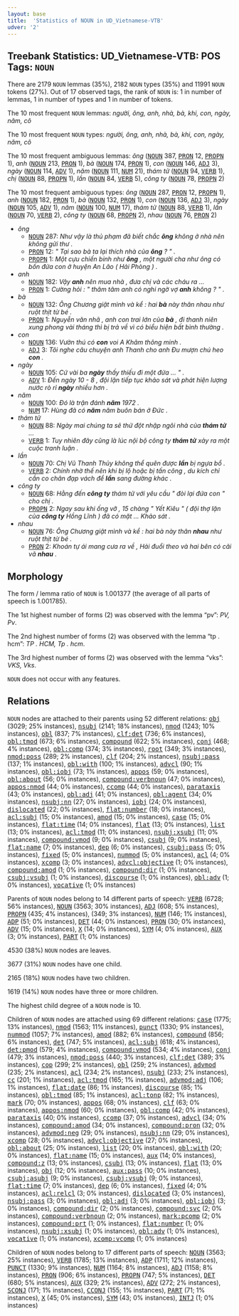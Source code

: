```yaml
---
layout: base
title:  'Statistics of NOUN in UD_Vietnamese-VTB'
udver: '2'
---
```


## Treebank Statistics: UD_Vietnamese-VTB: POS Tags: `NOUN`

There are 2179 `NOUN` lemmas (35%), 2182 `NOUN` types (35%) and 11991 `NOUN` tokens (27%).
Out of 17 observed tags, the rank of `NOUN` is: 1 in number of lemmas, 1 in number of types and 1 in number of tokens.

The 10 most frequent `NOUN` lemmas: <em>người, ông, anh, nhà, bà, khi, con, ngày, năm, cô</em>

The 10 most frequent `NOUN` types:  <em>người, ông, anh, nhà, bà, khi, con, ngày, năm, cô</em>

The 10 most frequent ambiguous lemmas: <em>ông</em> (<tt><a href="vi_vtb-pos-NOUN.html">NOUN</a></tt> 387, <tt><a href="vi_vtb-pos-PRON.html">PRON</a></tt> 12, <tt><a href="vi_vtb-pos-PROPN.html">PROPN</a></tt> 1), <em>anh</em> (<tt><a href="vi_vtb-pos-NOUN.html">NOUN</a></tt> 213, <tt><a href="vi_vtb-pos-PRON.html">PRON</a></tt> 1), <em>bà</em> (<tt><a href="vi_vtb-pos-NOUN.html">NOUN</a></tt> 174, <tt><a href="vi_vtb-pos-PRON.html">PRON</a></tt> 1), <em>con</em> (<tt><a href="vi_vtb-pos-NOUN.html">NOUN</a></tt> 146, <tt><a href="vi_vtb-pos-ADJ.html">ADJ</a></tt> 3), <em>ngày</em> (<tt><a href="vi_vtb-pos-NOUN.html">NOUN</a></tt> 114, <tt><a href="vi_vtb-pos-ADV.html">ADV</a></tt> 1), <em>năm</em> (<tt><a href="vi_vtb-pos-NOUN.html">NOUN</a></tt> 111, <tt><a href="vi_vtb-pos-NUM.html">NUM</a></tt> 21), <em>thám tử</em> (<tt><a href="vi_vtb-pos-NOUN.html">NOUN</a></tt> 94, <tt><a href="vi_vtb-pos-VERB.html">VERB</a></tt> 1), <em>chị</em> (<tt><a href="vi_vtb-pos-NOUN.html">NOUN</a></tt> 88, <tt><a href="vi_vtb-pos-PROPN.html">PROPN</a></tt> 1), <em>lần</em> (<tt><a href="vi_vtb-pos-NOUN.html">NOUN</a></tt> 84, <tt><a href="vi_vtb-pos-VERB.html">VERB</a></tt> 5), <em>công ty</em> (<tt><a href="vi_vtb-pos-NOUN.html">NOUN</a></tt> 78, <tt><a href="vi_vtb-pos-PROPN.html">PROPN</a></tt> 2)

The 10 most frequent ambiguous types:  <em>ông</em> (<tt><a href="vi_vtb-pos-NOUN.html">NOUN</a></tt> 287, <tt><a href="vi_vtb-pos-PRON.html">PRON</a></tt> 12, <tt><a href="vi_vtb-pos-PROPN.html">PROPN</a></tt> 1), <em>anh</em> (<tt><a href="vi_vtb-pos-NOUN.html">NOUN</a></tt> 182, <tt><a href="vi_vtb-pos-PRON.html">PRON</a></tt> 1), <em>bà</em> (<tt><a href="vi_vtb-pos-NOUN.html">NOUN</a></tt> 132, <tt><a href="vi_vtb-pos-PRON.html">PRON</a></tt> 1), <em>con</em> (<tt><a href="vi_vtb-pos-NOUN.html">NOUN</a></tt> 136, <tt><a href="vi_vtb-pos-ADJ.html">ADJ</a></tt> 3), <em>ngày</em> (<tt><a href="vi_vtb-pos-NOUN.html">NOUN</a></tt> 105, <tt><a href="vi_vtb-pos-ADV.html">ADV</a></tt> 1), <em>năm</em> (<tt><a href="vi_vtb-pos-NOUN.html">NOUN</a></tt> 100, <tt><a href="vi_vtb-pos-NUM.html">NUM</a></tt> 17), <em>thám tử</em> (<tt><a href="vi_vtb-pos-NOUN.html">NOUN</a></tt> 88, <tt><a href="vi_vtb-pos-VERB.html">VERB</a></tt> 1), <em>lần</em> (<tt><a href="vi_vtb-pos-NOUN.html">NOUN</a></tt> 70, <tt><a href="vi_vtb-pos-VERB.html">VERB</a></tt> 2), <em>công ty</em> (<tt><a href="vi_vtb-pos-NOUN.html">NOUN</a></tt> 68, <tt><a href="vi_vtb-pos-PROPN.html">PROPN</a></tt> 2), <em>nhau</em> (<tt><a href="vi_vtb-pos-NOUN.html">NOUN</a></tt> 76, <tt><a href="vi_vtb-pos-PRON.html">PRON</a></tt> 2)


* <em>ông</em>
  * <tt><a href="vi_vtb-pos-NOUN.html">NOUN</a></tt> 287: <em>Như vậy là thủ phạm đã biết chắc <b>ông</b> không ở nhà nên không gửi thư .</em>
  * <tt><a href="vi_vtb-pos-PRON.html">PRON</a></tt> 12: <em>" Tại sao bà ta lại thích nhà của <b>ông</b> ? " .</em>
  * <tt><a href="vi_vtb-pos-PROPN.html">PROPN</a></tt> 1: <em>Một cựu chiến binh như <b>ông</b> , một người cha như ông có bốn đứa con ở huyện An Lão ( Hải Phòng ) .</em>
* <em>anh</em>
  * <tt><a href="vi_vtb-pos-NOUN.html">NOUN</a></tt> 182: <em>Vậy <b>anh</b> nên mua nhà , đưa chị và các cháu ra ...</em>
  * <tt><a href="vi_vtb-pos-PRON.html">PRON</a></tt> 1: <em>Cường hỏi : " thâm tâm anh có nghi ngờ vợ <b>anh</b> không ? " .</em>
* <em>bà</em>
  * <tt><a href="vi_vtb-pos-NOUN.html">NOUN</a></tt> 132: <em>Ông Chương giật mình và kể : hai <b>bà</b> này thân nhau như ruột thịt từ bé .</em>
  * <tt><a href="vi_vtb-pos-PRON.html">PRON</a></tt> 1: <em>Nguyễn văn nhã , anh con trai lớn của <b>bà</b> , đi thanh niên xung phong vài tháng thì bị trả về vì có biểu hiện bất bình thường .</em>
* <em>con</em>
  * <tt><a href="vi_vtb-pos-NOUN.html">NOUN</a></tt> 136: <em>Vườn thú có <b>con</b> voi A Khâm thông minh .</em>
  * <tt><a href="vi_vtb-pos-ADJ.html">ADJ</a></tt> 3: <em>Tôi nghe câu chuyện anh Thanh cho anh Đu mượn chú heo <b>con</b> .</em>
* <em>ngày</em>
  * <tt><a href="vi_vtb-pos-NOUN.html">NOUN</a></tt> 105: <em>Cứ vài ba <b>ngày</b> thấy thiếu đi một đứa ... " .</em>
  * <tt><a href="vi_vtb-pos-ADV.html">ADV</a></tt> 1: <em>Đến ngày 10 - 8 , đội lặn tiếp tục khảo sát và phát hiện lượng nước rò rỉ <b>ngày</b> nhiều hơn .</em>
* <em>năm</em>
  * <tt><a href="vi_vtb-pos-NOUN.html">NOUN</a></tt> 100: <em>Đó là trận đánh <b>năm</b> 1972 .</em>
  * <tt><a href="vi_vtb-pos-NUM.html">NUM</a></tt> 17: <em>Hùng đã có <b>năm</b> năm buôn bán ở Đức .</em>
* <em>thám tử</em>
  * <tt><a href="vi_vtb-pos-NOUN.html">NOUN</a></tt> 88: <em>Ngày mai chúng ta sẽ thử đột nhập ngôi nhà của <b>thám tử</b> ...</em>
  * <tt><a href="vi_vtb-pos-VERB.html">VERB</a></tt> 1: <em>Tuy nhiên đây cũng là lúc nội bộ công ty <b>thám tử</b> xảy ra một cuộc tranh luận .</em>
* <em>lần</em>
  * <tt><a href="vi_vtb-pos-NOUN.html">NOUN</a></tt> 70: <em>Chị Vũ Thanh Thủy không thể quên được <b>lần</b> bị ngựa bổ .</em>
  * <tt><a href="vi_vtb-pos-VERB.html">VERB</a></tt> 2: <em>Chính nhờ thế nên khi bị lộ hoặc bị tấn công , du kích chỉ cần co chân đạp vách để <b>lần</b> sang đường khác .</em>
* <em>công ty</em>
  * <tt><a href="vi_vtb-pos-NOUN.html">NOUN</a></tt> 68: <em>Hằng đến <b>công ty</b> thám tử với yêu cầu " đòi lại đứa con " cho chị .</em>
  * <tt><a href="vi_vtb-pos-PROPN.html">PROPN</a></tt> 2: <em>Ngay sau khi ống vỡ , 15 chàng " Yết Kiêu " ( đội thợ lặn của <b>công ty</b> Hồng Lĩnh ) đã có mặt ... Khảo sát .</em>
* <em>nhau</em>
  * <tt><a href="vi_vtb-pos-NOUN.html">NOUN</a></tt> 76: <em>Ông Chương giật mình và kể : hai bà này thân <b>nhau</b> như ruột thịt từ bé .</em>
  * <tt><a href="vi_vtb-pos-PRON.html">PRON</a></tt> 2: <em>Khoán tự ái mang cưa ra về , Hải đuổi theo và hai bên có cãi vã <b>nhau</b> .</em>

## Morphology

The form / lemma ratio of `NOUN` is 1.001377 (the average of all parts of speech is 1.001785).

The 1st highest number of forms (2) was observed with the lemma “pv”: <em>PV, Pv</em>.

The 2nd highest number of forms (2) was observed with the lemma “tp . hcm”: <em>TP . HCM, Tp . hcm</em>.

The 3rd highest number of forms (2) was observed with the lemma “vks”: <em>VKS, Vks</em>.

`NOUN` does not occur with any features.


## Relations

`NOUN` nodes are attached to their parents using 52 different relations: <tt><a href="vi_vtb-dep-obj.html">obj</a></tt> (3029; 25% instances), <tt><a href="vi_vtb-dep-nsubj.html">nsubj</a></tt> (2141; 18% instances), <tt><a href="vi_vtb-dep-nmod.html">nmod</a></tt> (1243; 10% instances), <tt><a href="vi_vtb-dep-obl.html">obl</a></tt> (837; 7% instances), <tt><a href="vi_vtb-dep-clf-det.html">clf:det</a></tt> (736; 6% instances), <tt><a href="vi_vtb-dep-obl-tmod.html">obl:tmod</a></tt> (673; 6% instances), <tt><a href="vi_vtb-dep-compound.html">compound</a></tt> (622; 5% instances), <tt><a href="vi_vtb-dep-conj.html">conj</a></tt> (468; 4% instances), <tt><a href="vi_vtb-dep-obl-comp.html">obl:comp</a></tt> (374; 3% instances), <tt><a href="vi_vtb-dep-root.html">root</a></tt> (349; 3% instances), <tt><a href="vi_vtb-dep-nmod-poss.html">nmod:poss</a></tt> (289; 2% instances), <tt><a href="vi_vtb-dep-clf.html">clf</a></tt> (204; 2% instances), <tt><a href="vi_vtb-dep-nsubj-pass.html">nsubj:pass</a></tt> (137; 1% instances), <tt><a href="vi_vtb-dep-obl-with.html">obl:with</a></tt> (100; 1% instances), <tt><a href="vi_vtb-dep-advcl.html">advcl</a></tt> (90; 1% instances), <tt><a href="vi_vtb-dep-obl-iobj.html">obl:iobj</a></tt> (73; 1% instances), <tt><a href="vi_vtb-dep-appos.html">appos</a></tt> (59; 0% instances), <tt><a href="vi_vtb-dep-obl-about.html">obl:about</a></tt> (56; 0% instances), <tt><a href="vi_vtb-dep-compound-verbnoun.html">compound:verbnoun</a></tt> (47; 0% instances), <tt><a href="vi_vtb-dep-appos-nmod.html">appos:nmod</a></tt> (44; 0% instances), <tt><a href="vi_vtb-dep-ccomp.html">ccomp</a></tt> (44; 0% instances), <tt><a href="vi_vtb-dep-parataxis.html">parataxis</a></tt> (43; 0% instances), <tt><a href="vi_vtb-dep-obl-adj.html">obl:adj</a></tt> (41; 0% instances), <tt><a href="vi_vtb-dep-obl-agent.html">obl:agent</a></tt> (34; 0% instances), <tt><a href="vi_vtb-dep-nsubj-nn.html">nsubj:nn</a></tt> (27; 0% instances), <tt><a href="vi_vtb-dep-iobj.html">iobj</a></tt> (24; 0% instances), <tt><a href="vi_vtb-dep-dislocated.html">dislocated</a></tt> (22; 0% instances), <tt><a href="vi_vtb-dep-flat-number.html">flat:number</a></tt> (18; 0% instances), <tt><a href="vi_vtb-dep-acl-subj.html">acl:subj</a></tt> (15; 0% instances), <tt><a href="vi_vtb-dep-amod.html">amod</a></tt> (15; 0% instances), <tt><a href="vi_vtb-dep-case.html">case</a></tt> (15; 0% instances), <tt><a href="vi_vtb-dep-flat-time.html">flat:time</a></tt> (14; 0% instances), <tt><a href="vi_vtb-dep-flat.html">flat</a></tt> (13; 0% instances), <tt><a href="vi_vtb-dep-list.html">list</a></tt> (13; 0% instances), <tt><a href="vi_vtb-dep-acl-tmod.html">acl:tmod</a></tt> (11; 0% instances), <tt><a href="vi_vtb-dep-nsubj-xsubj.html">nsubj:xsubj</a></tt> (11; 0% instances), <tt><a href="vi_vtb-dep-compound-vmod.html">compound:vmod</a></tt> (9; 0% instances), <tt><a href="vi_vtb-dep-csubj.html">csubj</a></tt> (9; 0% instances), <tt><a href="vi_vtb-dep-flat-name.html">flat:name</a></tt> (7; 0% instances), <tt><a href="vi_vtb-dep-dep.html">dep</a></tt> (6; 0% instances), <tt><a href="vi_vtb-dep-csubj-pass.html">csubj:pass</a></tt> (5; 0% instances), <tt><a href="vi_vtb-dep-fixed.html">fixed</a></tt> (5; 0% instances), <tt><a href="vi_vtb-dep-nummod.html">nummod</a></tt> (5; 0% instances), <tt><a href="vi_vtb-dep-acl.html">acl</a></tt> (4; 0% instances), <tt><a href="vi_vtb-dep-xcomp.html">xcomp</a></tt> (3; 0% instances), <tt><a href="vi_vtb-dep-advcl-objective.html">advcl:objective</a></tt> (1; 0% instances), <tt><a href="vi_vtb-dep-compound-amod.html">compound:amod</a></tt> (1; 0% instances), <tt><a href="vi_vtb-dep-compound-dir.html">compound:dir</a></tt> (1; 0% instances), <tt><a href="vi_vtb-dep-csubj-vsubj.html">csubj:vsubj</a></tt> (1; 0% instances), <tt><a href="vi_vtb-dep-discourse.html">discourse</a></tt> (1; 0% instances), <tt><a href="vi_vtb-dep-obl-adv.html">obl:adv</a></tt> (1; 0% instances), <tt><a href="vi_vtb-dep-vocative.html">vocative</a></tt> (1; 0% instances)

Parents of `NOUN` nodes belong to 14 different parts of speech: <tt><a href="vi_vtb-pos-VERB.html">VERB</a></tt> (6728; 56% instances), <tt><a href="vi_vtb-pos-NOUN.html">NOUN</a></tt> (3563; 30% instances), <tt><a href="vi_vtb-pos-ADJ.html">ADJ</a></tt> (608; 5% instances), <tt><a href="vi_vtb-pos-PROPN.html">PROPN</a></tt> (435; 4% instances),  (349; 3% instances), <tt><a href="vi_vtb-pos-NUM.html">NUM</a></tt> (146; 1% instances), <tt><a href="vi_vtb-pos-ADP.html">ADP</a></tt> (51; 0% instances), <tt><a href="vi_vtb-pos-DET.html">DET</a></tt> (44; 0% instances), <tt><a href="vi_vtb-pos-PRON.html">PRON</a></tt> (30; 0% instances), <tt><a href="vi_vtb-pos-ADV.html">ADV</a></tt> (15; 0% instances), <tt><a href="vi_vtb-pos-X.html">X</a></tt> (14; 0% instances), <tt><a href="vi_vtb-pos-SYM.html">SYM</a></tt> (4; 0% instances), <tt><a href="vi_vtb-pos-AUX.html">AUX</a></tt> (3; 0% instances), <tt><a href="vi_vtb-pos-PART.html">PART</a></tt> (1; 0% instances)

4530 (38%) `NOUN` nodes are leaves.

3677 (31%) `NOUN` nodes have one child.

2165 (18%) `NOUN` nodes have two children.

1619 (14%) `NOUN` nodes have three or more children.

The highest child degree of a `NOUN` node is 10.

Children of `NOUN` nodes are attached using 69 different relations: <tt><a href="vi_vtb-dep-case.html">case</a></tt> (1775; 13% instances), <tt><a href="vi_vtb-dep-nmod.html">nmod</a></tt> (1563; 11% instances), <tt><a href="vi_vtb-dep-punct.html">punct</a></tt> (1330; 9% instances), <tt><a href="vi_vtb-dep-nummod.html">nummod</a></tt> (1057; 7% instances), <tt><a href="vi_vtb-dep-amod.html">amod</a></tt> (882; 6% instances), <tt><a href="vi_vtb-dep-compound.html">compound</a></tt> (856; 6% instances), <tt><a href="vi_vtb-dep-det.html">det</a></tt> (747; 5% instances), <tt><a href="vi_vtb-dep-acl-subj.html">acl:subj</a></tt> (618; 4% instances), <tt><a href="vi_vtb-dep-det-pmod.html">det:pmod</a></tt> (579; 4% instances), <tt><a href="vi_vtb-dep-compound-vmod.html">compound:vmod</a></tt> (534; 4% instances), <tt><a href="vi_vtb-dep-conj.html">conj</a></tt> (479; 3% instances), <tt><a href="vi_vtb-dep-nmod-poss.html">nmod:poss</a></tt> (440; 3% instances), <tt><a href="vi_vtb-dep-clf-det.html">clf:det</a></tt> (389; 3% instances), <tt><a href="vi_vtb-dep-cop.html">cop</a></tt> (299; 2% instances), <tt><a href="vi_vtb-dep-obl.html">obl</a></tt> (259; 2% instances), <tt><a href="vi_vtb-dep-advmod.html">advmod</a></tt> (235; 2% instances), <tt><a href="vi_vtb-dep-acl.html">acl</a></tt> (234; 2% instances), <tt><a href="vi_vtb-dep-nsubj.html">nsubj</a></tt> (233; 2% instances), <tt><a href="vi_vtb-dep-cc.html">cc</a></tt> (201; 1% instances), <tt><a href="vi_vtb-dep-acl-tmod.html">acl:tmod</a></tt> (165; 1% instances), <tt><a href="vi_vtb-dep-advmod-adj.html">advmod:adj</a></tt> (106; 1% instances), <tt><a href="vi_vtb-dep-flat-date.html">flat:date</a></tt> (86; 1% instances), <tt><a href="vi_vtb-dep-discourse.html">discourse</a></tt> (85; 1% instances), <tt><a href="vi_vtb-dep-obl-tmod.html">obl:tmod</a></tt> (85; 1% instances), <tt><a href="vi_vtb-dep-acl-tonp.html">acl:tonp</a></tt> (82; 1% instances), <tt><a href="vi_vtb-dep-mark.html">mark</a></tt> (70; 0% instances), <tt><a href="vi_vtb-dep-appos.html">appos</a></tt> (68; 0% instances), <tt><a href="vi_vtb-dep-clf.html">clf</a></tt> (63; 0% instances), <tt><a href="vi_vtb-dep-appos-nmod.html">appos:nmod</a></tt> (60; 0% instances), <tt><a href="vi_vtb-dep-obl-comp.html">obl:comp</a></tt> (42; 0% instances), <tt><a href="vi_vtb-dep-parataxis.html">parataxis</a></tt> (40; 0% instances), <tt><a href="vi_vtb-dep-ccomp.html">ccomp</a></tt> (37; 0% instances), <tt><a href="vi_vtb-dep-advcl.html">advcl</a></tt> (34; 0% instances), <tt><a href="vi_vtb-dep-compound-amod.html">compound:amod</a></tt> (34; 0% instances), <tt><a href="vi_vtb-dep-compound-pron.html">compound:pron</a></tt> (32; 0% instances), <tt><a href="vi_vtb-dep-advmod-neg.html">advmod:neg</a></tt> (29; 0% instances), <tt><a href="vi_vtb-dep-nsubj-nn.html">nsubj:nn</a></tt> (29; 0% instances), <tt><a href="vi_vtb-dep-xcomp.html">xcomp</a></tt> (28; 0% instances), <tt><a href="vi_vtb-dep-advcl-objective.html">advcl:objective</a></tt> (27; 0% instances), <tt><a href="vi_vtb-dep-obl-about.html">obl:about</a></tt> (25; 0% instances), <tt><a href="vi_vtb-dep-list.html">list</a></tt> (20; 0% instances), <tt><a href="vi_vtb-dep-obl-with.html">obl:with</a></tt> (20; 0% instances), <tt><a href="vi_vtb-dep-flat-name.html">flat:name</a></tt> (15; 0% instances), <tt><a href="vi_vtb-dep-aux.html">aux</a></tt> (14; 0% instances), <tt><a href="vi_vtb-dep-compound-z.html">compound:z</a></tt> (13; 0% instances), <tt><a href="vi_vtb-dep-csubj.html">csubj</a></tt> (13; 0% instances), <tt><a href="vi_vtb-dep-flat.html">flat</a></tt> (13; 0% instances), <tt><a href="vi_vtb-dep-obj.html">obj</a></tt> (12; 0% instances), <tt><a href="vi_vtb-dep-aux-pass.html">aux:pass</a></tt> (10; 0% instances), <tt><a href="vi_vtb-dep-csubj-asubj.html">csubj:asubj</a></tt> (9; 0% instances), <tt><a href="vi_vtb-dep-csubj-vsubj.html">csubj:vsubj</a></tt> (9; 0% instances), <tt><a href="vi_vtb-dep-flat-time.html">flat:time</a></tt> (7; 0% instances), <tt><a href="vi_vtb-dep-dep.html">dep</a></tt> (6; 0% instances), <tt><a href="vi_vtb-dep-fixed.html">fixed</a></tt> (4; 0% instances), <tt><a href="vi_vtb-dep-acl-relcl.html">acl:relcl</a></tt> (3; 0% instances), <tt><a href="vi_vtb-dep-dislocated.html">dislocated</a></tt> (3; 0% instances), <tt><a href="vi_vtb-dep-nsubj-pass.html">nsubj:pass</a></tt> (3; 0% instances), <tt><a href="vi_vtb-dep-obl-adj.html">obl:adj</a></tt> (3; 0% instances), <tt><a href="vi_vtb-dep-obl-iobj.html">obl:iobj</a></tt> (3; 0% instances), <tt><a href="vi_vtb-dep-compound-dir.html">compound:dir</a></tt> (2; 0% instances), <tt><a href="vi_vtb-dep-compound-svc.html">compound:svc</a></tt> (2; 0% instances), <tt><a href="vi_vtb-dep-compound-verbnoun.html">compound:verbnoun</a></tt> (2; 0% instances), <tt><a href="vi_vtb-dep-mark-pcomp.html">mark:pcomp</a></tt> (2; 0% instances), <tt><a href="vi_vtb-dep-compound-prt.html">compound:prt</a></tt> (1; 0% instances), <tt><a href="vi_vtb-dep-flat-number.html">flat:number</a></tt> (1; 0% instances), <tt><a href="vi_vtb-dep-nsubj-xsubj.html">nsubj:xsubj</a></tt> (1; 0% instances), <tt><a href="vi_vtb-dep-obl-adv.html">obl:adv</a></tt> (1; 0% instances), <tt><a href="vi_vtb-dep-vocative.html">vocative</a></tt> (1; 0% instances), <tt><a href="vi_vtb-dep-xcomp-vcomp.html">xcomp:vcomp</a></tt> (1; 0% instances)

Children of `NOUN` nodes belong to 17 different parts of speech: <tt><a href="vi_vtb-pos-NOUN.html">NOUN</a></tt> (3563; 25% instances), <tt><a href="vi_vtb-pos-VERB.html">VERB</a></tt> (1785; 13% instances), <tt><a href="vi_vtb-pos-ADP.html">ADP</a></tt> (1711; 12% instances), <tt><a href="vi_vtb-pos-PUNCT.html">PUNCT</a></tt> (1330; 9% instances), <tt><a href="vi_vtb-pos-NUM.html">NUM</a></tt> (1164; 8% instances), <tt><a href="vi_vtb-pos-ADJ.html">ADJ</a></tt> (1158; 8% instances), <tt><a href="vi_vtb-pos-PRON.html">PRON</a></tt> (906; 6% instances), <tt><a href="vi_vtb-pos-PROPN.html">PROPN</a></tt> (747; 5% instances), <tt><a href="vi_vtb-pos-DET.html">DET</a></tt> (680; 5% instances), <tt><a href="vi_vtb-pos-AUX.html">AUX</a></tt> (329; 2% instances), <tt><a href="vi_vtb-pos-ADV.html">ADV</a></tt> (272; 2% instances), <tt><a href="vi_vtb-pos-SCONJ.html">SCONJ</a></tt> (171; 1% instances), <tt><a href="vi_vtb-pos-CCONJ.html">CCONJ</a></tt> (155; 1% instances), <tt><a href="vi_vtb-pos-PART.html">PART</a></tt> (71; 1% instances), <tt><a href="vi_vtb-pos-X.html">X</a></tt> (45; 0% instances), <tt><a href="vi_vtb-pos-SYM.html">SYM</a></tt> (43; 0% instances), <tt><a href="vi_vtb-pos-INTJ.html">INTJ</a></tt> (1; 0% instances)

